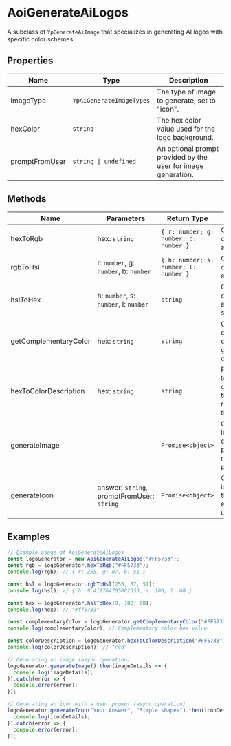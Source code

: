 # AoiGenerateAiLogos

A subclass of `YpGenerateAiImage` that specializes in generating AI logos with specific color schemes.

## Properties

| Name            | Type   | Description                                       |
|-----------------|--------|---------------------------------------------------|
| imageType       | `YpAiGenerateImageTypes` | The type of image to generate, set to "icon".     |
| hexColor        | `string` | The hex color value used for the logo background. |
| promptFromUser  | `string \| undefined` | An optional prompt provided by the user for image generation. |

## Methods

| Name                  | Parameters                  | Return Type | Description                                                                 |
|-----------------------|-----------------------------|-------------|-----------------------------------------------------------------------------|
| hexToRgb              | hex: `string`               | `{ r: number; g: number; b: number }` | Converts a hex color string to an RGB object.                               |
| rgbToHsl              | r: `number`, g: `number`, b: `number` | `{ h: number; s: number; l: number }` | Converts RGB color values to an HSL object.                                 |
| hslToHex              | h: `number`, s: `number`, l: `number` | `string` | Converts HSL color values to a hex color string.                            |
| getComplementaryColor | hex: `string`               | `string` | Calculates the complementary color for a given hex color.                   |
| hexToColorDescription | hex: `string`               | `string` | Provides a textual description of the color represented by the hex value.   |
| generateImage         |                             | `Promise<object>` | Generates an image based on the current properties and returns a promise.   |
| generateIcon          | answer: `string`, promptFromUser: `string` | `Promise<object>` | Generates an icon based on the given answer and user prompt.                |

## Examples

```typescript
// Example usage of AoiGenerateAiLogos
const logoGenerator = new AoiGenerateAiLogos("#FF5733");
const rgb = logoGenerator.hexToRgb("#FF5733");
console.log(rgb); // { r: 255, g: 87, b: 51 }

const hsl = logoGenerator.rgbToHsl(255, 87, 51);
console.log(hsl); // { h: 9.411764705882353, s: 100, l: 60 }

const hex = logoGenerator.hslToHex(9, 100, 60);
console.log(hex); // "#ff5733"

const complementaryColor = logoGenerator.getComplementaryColor("#FF5733");
console.log(complementaryColor); // Complementary color hex value

const colorDescription = logoGenerator.hexToColorDescription("#FF5733");
console.log(colorDescription); // "red"

// Generating an image (async operation)
logoGenerator.generateImage().then(imageDetails => {
  console.log(imageDetails);
}).catch(error => {
  console.error(error);
});

// Generating an icon with a user prompt (async operation)
logoGenerator.generateIcon("Your Answer", "Simple shapes").then(iconDetails => {
  console.log(iconDetails);
}).catch(error => {
  console.error(error);
});
```